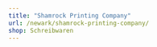 ```yaml
---
title: "Shamrock Printing Company"
url: /newark/shamrock-printing-company/
shop: Schreibwaren
---
```

